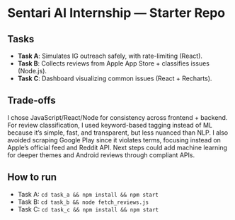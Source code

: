 # Sentari AI Internship — Starter Repo

## Tasks
- **Task A**: Simulates IG outreach safely, with rate-limiting (React).
- **Task B**: Collects reviews from Apple App Store + classifies issues (Node.js).
- **Task C**: Dashboard visualizing common issues (React + Recharts).

## Trade-offs
I chose JavaScript/React/Node for consistency across frontend + backend. 
For review classification, I used keyword-based tagging instead of ML because it’s simple, fast, and transparent, but less nuanced than NLP. I also avoided scraping Google Play since it violates terms, focusing instead on Apple’s official feed and Reddit API. Next steps 
could add machine learning for deeper themes and Android reviews through compliant APIs.

## How to run
- Task A: `cd task_a && npm install && npm start`
- Task B: `cd task_b && node fetch_reviews.js`
- Task C: `cd task_c && npm install && npm start`
